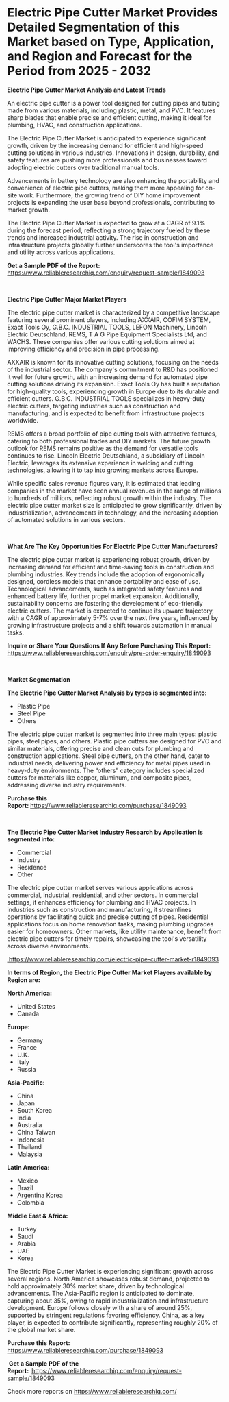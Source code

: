 <p><h1>Electric Pipe Cutter Market Provides Detailed Segmentation of this Market based on Type, Application, and Region and Forecast for the Period from 2025 - 2032</h1></p><p><strong>Electric Pipe Cutter Market Analysis and Latest Trends</strong></p>
<p><p>An electric pipe cutter is a power tool designed for cutting pipes and tubing made from various materials, including plastic, metal, and PVC. It features sharp blades that enable precise and efficient cutting, making it ideal for plumbing, HVAC, and construction applications. </p><p>The Electric Pipe Cutter Market is anticipated to experience significant growth, driven by the increasing demand for efficient and high-speed cutting solutions in various industries. Innovations in design, durability, and safety features are pushing more professionals and businesses toward adopting electric cutters over traditional manual tools. </p><p>Advancements in battery technology are also enhancing the portability and convenience of electric pipe cutters, making them more appealing for on-site work. Furthermore, the growing trend of DIY home improvement projects is expanding the user base beyond professionals, contributing to market growth. </p><p>The Electric Pipe Cutter Market is expected to grow at a CAGR of 9.1% during the forecast period, reflecting a strong trajectory fueled by these trends and increased industrial activity. The rise in construction and infrastructure projects globally further underscores the tool's importance and utility across various applications.</p></p>
<p><strong>Get a Sample PDF of the Report:&nbsp;</strong> <a href="https://www.reliableresearchiq.com/enquiry/request-sample/1849093?utm_campaign=2319&utm_medium=2&utm_source=Github&utm_content=ia&utm_term=11042025&utm_id=electric-pipe-cutter">https://www.reliableresearchiq.com/enquiry/request-sample/1849093</a></p>
<p>&nbsp;</p>
<p><strong>Electric Pipe Cutter Major Market Players</strong></p>
<p><p>The electric pipe cutter market is characterized by a competitive landscape featuring several prominent players, including AXXAIR, COFIM SYSTEM, Exact Tools Oy, G.B.C. INDUSTRIAL TOOLS, LEFON Machinery, Lincoln Electric Deutschland, REMS, T A G Pipe Equipment Specialists Ltd, and WACHS. These companies offer various cutting solutions aimed at improving efficiency and precision in pipe processing.</p><p>AXXAIR is known for its innovative cutting solutions, focusing on the needs of the industrial sector. The company's commitment to R&D has positioned it well for future growth, with an increasing demand for automated pipe cutting solutions driving its expansion. Exact Tools Oy has built a reputation for high-quality tools, experiencing growth in Europe due to its durable and efficient cutters. G.B.C. INDUSTRIAL TOOLS specializes in heavy-duty electric cutters, targeting industries such as construction and manufacturing, and is expected to benefit from infrastructure projects worldwide.</p><p>REMS offers a broad portfolio of pipe cutting tools with attractive features, catering to both professional trades and DIY markets. The future growth outlook for REMS remains positive as the demand for versatile tools continues to rise. Lincoln Electric Deutschland, a subsidiary of Lincoln Electric, leverages its extensive experience in welding and cutting technologies, allowing it to tap into growing markets across Europe.</p><p>While specific sales revenue figures vary, it is estimated that leading companies in the market have seen annual revenues in the range of millions to hundreds of millions, reflecting robust growth within the industry. The electric pipe cutter market size is anticipated to grow significantly, driven by industrialization, advancements in technology, and the increasing adoption of automated solutions in various sectors.</p></p>
<p>&nbsp;</p>
<p><strong>What Are The Key Opportunities For Electric Pipe Cutter Manufacturers?</strong></p>
<p><p>The electric pipe cutter market is experiencing robust growth, driven by increasing demand for efficient and time-saving tools in construction and plumbing industries. Key trends include the adoption of ergonomically designed, cordless models that enhance portability and ease of use. Technological advancements, such as integrated safety features and enhanced battery life, further propel market expansion. Additionally, sustainability concerns are fostering the development of eco-friendly electric cutters. The market is expected to continue its upward trajectory, with a CAGR of approximately 5-7% over the next five years, influenced by growing infrastructure projects and a shift towards automation in manual tasks.</p></p>
<p><strong>Inquire or Share Your Questions If Any Before Purchasing This Report:</strong> <a href="https://www.reliableresearchiq.com/enquiry/pre-order-enquiry/1849093?utm_campaign=2319&utm_medium=2&utm_source=Github&utm_content=ia&utm_term=11042025&utm_id=electric-pipe-cutter">https://www.reliableresearchiq.com/enquiry/pre-order-enquiry/1849093</a></p>
<p>&nbsp;</p>
<p><strong>Market Segmentation</strong></p>
<p><strong>The Electric Pipe Cutter Market Analysis by types is segmented into:</strong></p>
<p><ul><li>Plastic Pipe</li><li>Steel Pipe</li><li>Others</li></ul></p>
<p><p>The electric pipe cutter market is segmented into three main types: plastic pipes, steel pipes, and others. Plastic pipe cutters are designed for PVC and similar materials, offering precise and clean cuts for plumbing and construction applications. Steel pipe cutters, on the other hand, cater to industrial needs, delivering power and efficiency for metal pipes used in heavy-duty environments. The “others” category includes specialized cutters for materials like copper, aluminum, and composite pipes, addressing diverse industry requirements.</p></p>
<p><strong>Purchase this Report:&nbsp;</strong><a href="https://www.reliableresearchiq.com/purchase/1849093?utm_campaign=2319&utm_medium=2&utm_source=Github&utm_content=ia&utm_term=11042025&utm_id=electric-pipe-cutter">https://www.reliableresearchiq.com/purchase/1849093</a></p>
<p>&nbsp;</p>
<p><strong>The Electric Pipe Cutter Market Industry Research by Application is segmented into:</strong></p>
<p><ul><li>Commercial</li><li>Industry</li><li>Residence</li><li>Other</li></ul></p>
<p><p>The electric pipe cutter market serves various applications across commercial, industrial, residential, and other sectors. In commercial settings, it enhances efficiency for plumbing and HVAC projects. In industries such as construction and manufacturing, it streamlines operations by facilitating quick and precise cutting of pipes. Residential applications focus on home renovation tasks, making plumbing upgrades easier for homeowners. Other markets, like utility maintenance, benefit from electric pipe cutters for timely repairs, showcasing the tool's versatility across diverse environments.</p></p>
<p><a href="https://www.reliableresearchiq.com/electric-pipe-cutter-market-r1849093?utm_campaign=2319&utm_medium=2&utm_source=Github&utm_content=ia&utm_term=11042025&utm_id=electric-pipe-cutter">&nbsp;https://www.reliableresearchiq.com/electric-pipe-cutter-market-r1849093</a></p>
<p><strong>In terms of Region, the Electric Pipe Cutter Market Players available by Region are:</strong></p>
<p>
    <p> <strong> North America: </strong>
        <ul>
            <li>United States</li>
            <li>Canada</li>
        </ul>
        </p> 
    <p> <strong> Europe: </strong>
        <ul>
            <li>Germany</li>
            <li>France</li>
            <li>U.K.</li>
            <li>Italy</li>
            <li>Russia</li>
        </ul>
        </p> 
    <p> <strong> Asia-Pacific: </strong>
        <ul>
            <li>China</li>
            <li>Japan</li>
            <li>South Korea</li>
            <li>India</li>
            <li>Australia</li>
            <li>China Taiwan</li>
            <li>Indonesia</li>
            <li>Thailand</li>
            <li>Malaysia</li>
        </ul>
        </p> 
    <p> <strong> Latin America: </strong>
        <ul>
            <li>Mexico</li>
            <li>Brazil</li>
            <li>Argentina Korea</li>
            <li>Colombia</li>
        </ul>
        </p> 
    <p> <strong> Middle East & Africa: </strong>
        <ul>
            <li>Turkey</li>
            <li>Saudi</li>
            <li>Arabia</li>
            <li>UAE</li>
            <li>Korea</li>
        </ul>
    </p>
    </p>
<p><p>The Electric Pipe Cutter Market is experiencing significant growth across several regions. North America showcases robust demand, projected to hold approximately 30% market share, driven by technological advancements. The Asia-Pacific region is anticipated to dominate, capturing about 35%, owing to rapid industrialization and infrastructure development. Europe follows closely with a share of around 25%, supported by stringent regulations favoring efficiency. China, as a key player, is expected to contribute significantly, representing roughly 20% of the global market share.</p></p>
<p><strong>Purchase this Report: </strong><a href="https://www.reliableresearchiq.com/purchase/1849093?utm_campaign=2319&utm_medium=2&utm_source=Github&utm_content=ia&utm_term=11042025&utm_id=electric-pipe-cutter">https://www.reliableresearchiq.com/purchase/1849093</a></p>
<p>&nbsp;<strong>Get a Sample PDF of the Report:&nbsp;&nbsp;</strong><a href="https://www.reliableresearchiq.com/enquiry/request-sample/1849093?utm_campaign=2319&utm_medium=2&utm_source=Github&utm_content=ia&utm_term=11042025&utm_id=electric-pipe-cutter">https://www.reliableresearchiq.com/enquiry/request-sample/1849093</a></p>
<p><strong></strong></p>
<p>Check more reports on <a href="https://www.reliableresearchiq.com/?utm_campaign=2319&utm_medium=2&utm_source=Github&utm_content=ia&utm_term=11042025&utm_id=electric-pipe-cutter">https://www.reliableresearchiq.com/</a></p>